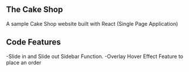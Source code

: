 ## The Cake Shop
A sample Cake Shop website built with React (Single Page Application)

## Code Features
-Slide in and Slide out Sidebar Function.
-Overlay Hover Effect Feature to place an order 


